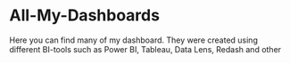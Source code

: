 # All-My-Dashboards
Here you can find many of my dashboard. They were created using different BI-tools such as Power BI, Tableau, Data Lens, Redash and other
